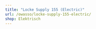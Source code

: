 ```yaml
---
title: "Locke Supply 155 (Electric)"
url: /owasso/locke-supply-155-electric/
shop: Elektrisch
---
```

